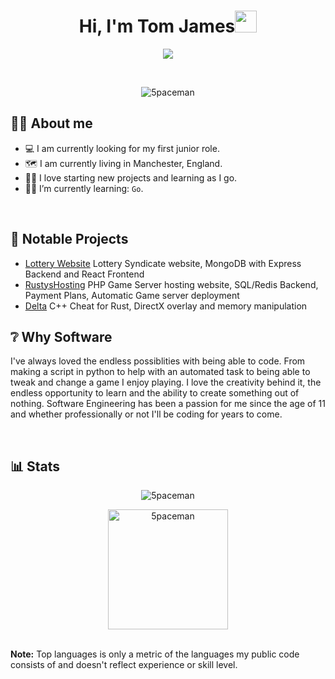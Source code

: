 <h1 align="center">Hi, I'm Tom James<img src="https://media.giphy.com/media/hvRJCLFzcasrR4ia7z/giphy.gif" width="35"></h1>
<p align="center">
  <a href="https://github.com/5paceman"><img src="Animation.gif"></a>
</p>


<br>

<p align="center"> 
	<img src="https://komarev.com/ghpvc/?username=5paceman&label=Profile%20views&color=0e75b6&style=plastic" alt="5paceman" />
</p>


## :sassy_man:  About me
- :computer: I am currently looking for my first junior role.
- :world_map: I am currently living in Manchester, England.
- :technologist: I love starting new projects and learning as I go.
- :student: I’m currently learning: `Go`.

<br>

## :key:  Notable Projects
- [Lottery Website](https://github.com/5paceman/Lotto-Website) Lottery Syndicate website, MongoDB with Express Backend and React Frontend 
- [RustysHosting](https://github.com/5paceman/RustysHosting) PHP Game Server hosting website, SQL/Redis Backend, Payment Plans, Automatic Game server deployment
- [Delta](https://github.com/5paceman/Delta) C++ Cheat for Rust, DirectX overlay and memory manipulation

## :grey_question: Why Software

I've always loved the endless possiblities with being able to code. From making a script in python to help with an automated task to being able to tweak and change a game I enjoy playing. I love the creativity behind it, the endless opportunity to learn and the ability to create something out of nothing. Software Engineering has been a passion for me since the age of 11 and whether professionally or not I'll be coding for years to come. 

<br>

## 📊 Stats
<p align="center"><img src="https://github-readme-streak-stats.herokuapp.com/?user=5paceman&theme=algolia" alt="5paceman" /></p>

<p align="center"><img src="https://github-readme-stats.vercel.app/api/top-langs?username=5paceman&langs_count=10&show_icons=true&locale=en&layout=compact&theme=algolia" alt="5paceman" height="192px"/></p>
  <br/>
  <b>Note:</b> Top languages is only a metric of the languages my public code consists of and doesn't reflect experience or skill level.
  </p>
<br/>

